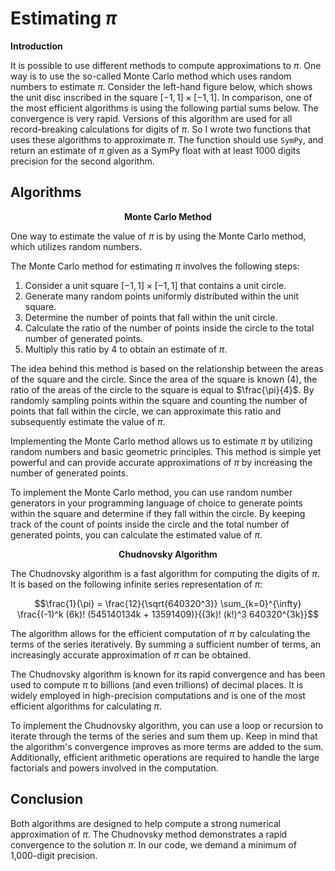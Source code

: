 # Estimating $π$

**Introduction**

It is possible to use different methods to compute approximations to $π$. One way is to use the so-called Monte Carlo method which uses random numbers to estimate $π$. Consider the left-hand figure below, which shows the unit disc inscribed in the square $[-1, 1] \times [-1, 1]$. In comparison, one of the most efficient algorithms is using the following partial sums below. The convergence is very rapid. Versions of this algorithm are used for all record-breaking calculations for digits of $π$. So I wrote two functions that uses these algorithms to approximate $π$. The function should use `SymPy`, and return an estimate of $π$ given as a SymPy float with at least 1000 digits precision for the second algorithm.
 
## Algorithms

$$\textbf{Monte Carlo Method}$$

One way to estimate the value of $π$ is by using the Monte Carlo method, which utilizes random numbers. 

The Monte Carlo method for estimating $π$ involves the following steps:

1. Consider a unit square $[-1, 1] \times [-1, 1]$ that contains a unit circle.
2. Generate many random points uniformly distributed within the unit square.
3. Determine the number of points that fall within the unit circle.
4. Calculate the ratio of the number of points inside the circle to the total number of generated points.
5. Multiply this ratio by 4 to obtain an estimate of $π$.

The idea behind this method is based on the relationship between the areas of the square and the circle. Since the area of the square is known (4), the ratio of the areas of the circle to the square is equal to $\frac{\pi}{4}$. By randomly sampling points within the square and counting the number of points that fall within the circle, we can approximate this ratio and subsequently estimate the value of $π$.

Implementing the Monte Carlo method allows us to estimate $π$ by utilizing random numbers and basic geometric principles. This method is simple yet powerful and can provide accurate approximations of $π$ by increasing the number of generated points.

To implement the Monte Carlo method, you can use random number generators in your programming language of choice to generate points within the square and determine if they fall within the circle. By keeping track of the count of points inside the circle and the total number of generated points, you can calculate the estimated value of $π$.

$$\textbf{Chudnovsky Algorithm}$$

The Chudnovsky algorithm is a fast algorithm for computing the digits of $π$. It is based on the following infinite series representation of $π$:

```math
\frac{1}{\pi} = \frac{12}{\sqrt{640320^3}} \sum_{k=0}^{\infty} \frac{(-1)^k (6k)! (545140134k + 13591409)}{(3k)! (k!)^3 640320^{3k}}
```

The algorithm allows for the efficient computation of $π$ by calculating the terms of the series iteratively. By summing a sufficient number of terms, an increasingly accurate approximation of $π$ can be obtained.

The Chudnovsky algorithm is known for its rapid convergence and has been used to compute $π$ to billions (and even trillions) of decimal places. It is widely employed in high-precision computations and is one of the most efficient algorithms for calculating $π$.

To implement the Chudnovsky algorithm, you can use a loop or recursion to iterate through the terms of the series and sum them up. Keep in mind that the algorithm's convergence improves as more terms are added to the sum. Additionally, efficient arithmetic operations are required to handle the large factorials and powers involved in the computation.

## Conclusion

Both algorithms are designed to help compute a strong numerical approximation of $π$. The Chudnovsky method demonstrates a rapid convergence to the solution $π$. In our code, we demand a minimum of 1,000-digit precision.
